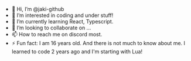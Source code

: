 - 👋 Hi, I’m @jaki-github
- 👀 I’m interested in coding and under stuff!
- 🌱 I’m currently learning React, Typescript. 
- 💞️ I’m looking to collaborate on ...
- 📫 How to reach me on discord most. 
- ⚡ Fun fact: I am 16 years old. And there is not much to know about me. I learned to code 2 years ago and I'm starting with Lua! 

<!---
jaki-github/jaki-github is a ✨ special ✨ repository because its `README.md` (this file) appears on your GitHub profile.
You can click the Preview link to take a look at your changes.
--->
